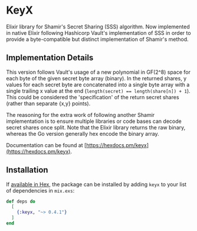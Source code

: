 # KeyX

Elixir library for Shamir's Secret Sharing (SSS) algorithm. Now implemented in native Elixir following Hashicorp Vault's implementation of SSS in order to provide a byte-compatible but distinct implementation of Shamir's method. 

## Implementation Details

This version follows Vault's usage of a new polynomial in GF(2^8) space for each byte of the given secret byte array (binary). In the returned shares, y values for each secret byte are concatenated into a single byte array with a single trailing x value at the end (`length(secret) == length(share[n]) + 1`). This could be considered the 'specification' of the return secret shares (rather than separate {x,y} points).

The reasoning for the extra work of following another Shamir implementation is to ensure multiple libraries or code bases can decode secret shares once split. Note that the Elixir library returns the raw binary, whereas the Go version generally hex encode the binary array.  

Documentation can be found at [https://hexdocs.pm/keyx](https://hexdocs.pm/keyx).

## Installation

If [available in Hex](https://hex.pm/docs/publish), the package can be installed
by adding `keyx` to your list of dependencies in `mix.exs`:

```elixir
def deps do
  [
    {:keyx, "~> 0.4.1"}
  ]
end
```

